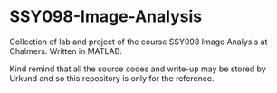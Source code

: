 # SSY098-Image-Analysis
Collection of lab and project of the course SSY098 Image Analysis at Chalmers. Written in MATLAB.

Kind remind that all the source codes and write-up may be stored by Urkund and so this repository is only for the reference.
